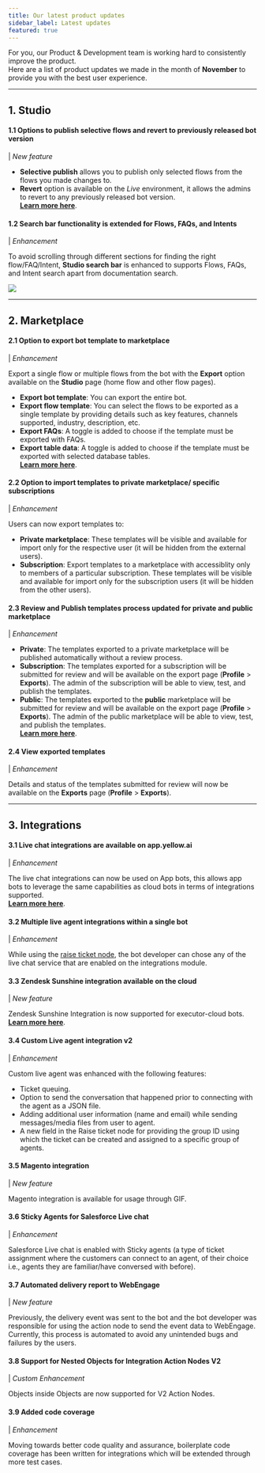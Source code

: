 ```yaml
---
title: Our latest product updates
sidebar_label: Latest updates
featured: true
---
```


For you, our Product & Development team is working hard to consistently improve the product.  
Here are a list of product updates we made in the month of **November** to provide you with the best user experience. 

----



## 1. **Studio**

#### 1.1 Options to publish selective flows and revert to previously released bot version 

| *New feature* 

- **Selective publish** allows you to publish only selected flows from the flows you made changes to.
- **Revert** option is available on the *Live* environment, it allows the admins to revert to any previously released bot version.  
[**Learn more here**](https://docs.yellow.ai/docs/platform_concepts/studio/test-and-publish-bot/modes#23-publish-selected-flows).



#### 1.2 Search bar functionality is extended for Flows, FAQs, and Intents

| *Enhancement* 


To avoid scrolling through different sections for finding the right flow/FAQ/Intent, **Studio search bar** is enhanced to supports Flows, FAQs, and Intent search apart from documentation search.

![](https://i.imgur.com/1fo4e0H.png)




-----

## 2. **Marketplace**

#### 2.1 Option to export bot template to marketplace 

| *Enhancement* 


Export a single flow or multiple flows from the bot with the **Export** option available on the **Studio** page (home flow and other flow pages).  
* **Export bot template**: You can export the entire bot.
* **Export flow template**: You can select the flows to be exported as a single template by providing details such as key features, channels supported, industry, description, etc. 
* **Export FAQs**: A toggle is added to choose if the template must be exported with FAQs. 
* **Export table data**: A toggle is added to choose if the template must be exported with selected database tables.  
[**Learn more here**](https://docs.yellow.ai/docs/platform_concepts/studio/build/Flows/exportflow).



#### 2.2 Option to import templates to private marketplace/ specific subscriptions

| *Enhancement* 


Users can now export templates to:
- **Private marketplace**: These templates will be visible and available for import only for the respective user (it will be hidden from the external users). 
- **Subscription**: Export templates to a marketplace with accessiblity only to members of a particular subscription. These templates will be visible and available for import only for the subscription users (it will be hidden from the other users).

#### 2.3 Review and Publish templates process updated for private and public marketplace

| *Enhancement* 

* **Private**: The templates exported to a private marketplace will be published automatically without a review process. 
* **Subscription**: The templates exported for a subscription will be submitted for review and will be available on the export page (**Profile** > **Exports**). The admin of the subscription will be able to view, test, and publish the templates.
* **Public**: The templates exported to the **public** marketplace will be submitted for review and will be available on the export page (**Profile** > **Exports**). The admin of the public marketplace will be able to view, test, and publish the templates.  
[**Learn more here**](https://docs.yellow.ai/docs/platform_concepts/studio/build/Flows/exportflow).



#### 2.4 View exported templates

| *Enhancement* 


Details and status of the templates submitted for review will now be available on the **Exports** page (**Profile** > **Exports**).


<!---
## 3. **Web widgets**

#### 3.1 Store the response of the Time node in the Date & Time picker, and Time picker cards in GTM format

Previously, user selection was saved in local time which would vary across regions. Currently, the Time node in Date & Time picker, and Time picker cards are saved in GMT to maintain the standard.

> These changes will be affecting the bots which are using the Date and time picker Card and Time Picker Card, not the web view.


<img src="https://i.imgur.com/LQgxPFZ.png" alt="drawing" width="40%"/>
-->
------

## 3. **Integrations**


#### 3.1 Live chat integrations are available on app.yellow.ai


| *Enhancement* 


The live chat integrations can now be used on App bots, this allows app bots to leverage the same capabilities as cloud bots in terms of integrations supported.   
[**Learn more here**](https://docs.yellow.ai/docs/platform_concepts/appConfiguration/livechat-integration).



#### 3.2 Multiple live agent integrations within a single bot

| *Enhancement* 


While using the [raise ticket node](https://docs.yellow.ai/docs/platform_concepts/studio/build/nodes/action-nodes/#17-raise-ticket), the bot developer can chose any of the live chat service that are enabled on the integrations module.



#### 3.3 Zendesk Sunshine integration available on the cloud

| *New feature* 

Zendesk Sunshine Integration is now supported for executor-cloud bots.   
[**Learn more here**](https://docs.yellow.ai/docs/platform_concepts/appConfiguration/zendesk-sunshine/).



#### 3.4 Custom Live agent integration v2

| *Enhancement* 

Custom live agent was enhanced with the following features:
* Ticket queuing.
* Option to send the conversation that happened prior to connecting with the agent as a JSON file.
* Adding additional user information (name and email) while sending messages/media files from user to agent.
* A new field in the Raise ticket node for providing the group ID using which the ticket can be created and assigned to a specific group of agents.



#### 3.5 Magento integration

| *New feature* 

Magento integration is available for usage through GIF.


#### 3.6 Sticky Agents for Salesforce Live chat

| *Enhancement* 


Salesforce Live chat is enabled with Sticky agents (a type of ticket assignment where the customers can connect to an agent, of their choice i.e., agents they are familiar/have conversed with before). 

#### 3.7 Automated delivery report to WebEngage

| *New feature* 

Previously, the delivery event was sent to the bot and the bot developer was responsible for using the action node to send the event data to WebEngage. 
Currently, this process is automated to avoid any unintended bugs and failures by the users.

#### 3.8 Support for Nested Objects for Integration Action Nodes V2

| *Custom Enhancement* 


Objects inside Objects are now supported for V2 Action Nodes.

#### 3.9 Added code coverage

| *Enhancement* 

Moving towards better code quality and assurance, boilerplate code coverage has been written for integrations which will be extended through more test cases.


